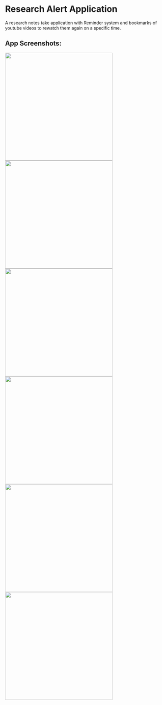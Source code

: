 # Research Alert Application

A research notes take application with Reminder system and bookmarks of youtube videos to rewatch them again on a specific time.

## App Screenshots:

<img src="https://user-images.githubusercontent.com/38282882/168804237-4d596cee-0b5c-4550-b3b7-0283bde9b2d6.jpeg" width="350">    <img src="https://user-images.githubusercontent.com/38282882/168804250-13c5994a-ca64-486e-b993-a344e65b901e.jpeg" width="350">
<img src="https://user-images.githubusercontent.com/38282882/168804275-910f03c9-9219-4eb8-a3af-344f2b54cf7f.jpeg" width="350">    <img src="https://user-images.githubusercontent.com/38282882/168804297-70584be0-3356-4274-a5df-dc1ce5db4ed0.jpeg" width="350">
<img src="https://user-images.githubusercontent.com/38282882/168804322-544b8dcc-27d0-46d6-88b5-36a102f13bcd.jpeg" width="350">    <img src="https://user-images.githubusercontent.com/38282882/168804325-6a555cbc-9461-490f-a566-b48a7025f308.jpeg" width="350">

